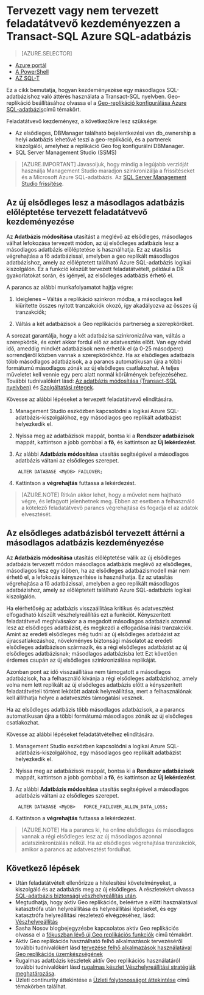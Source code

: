 <properties 
    pageTitle="Tervezett vagy nem tervezett feladatátvevő kezdeményezzen a Transact-SQL Azure SQL-adatbázis |} Microsoft Azure" 
    description="Tervezett vagy nem tervezett feladatátvevő kezdeményezzen Azure SQL-adatbázis használata a Transact-SQL nyelvben" 
    services="sql-database" 
    documentationCenter="" 
    authors="CarlRabeler" 
    manager="jhubbard" 
    editor=""/>

<tags
    ms.service="sql-database"
    ms.devlang="NA"
    ms.topic="article"
    ms.tgt_pltfrm="NA"
    ms.workload="data-management"
    ms.date="08/29/2016"
    ms.author="carlrab"/>

# <a name="initiate-a-planned-or-unplanned-failover-for-azure-sql-database-with-transact-sql"></a>Tervezett vagy nem tervezett feladatátvevő kezdeményezzen a Transact-SQL Azure SQL-adatbázis


> [AZURE.SELECTOR]
- [Azure portál](sql-database-geo-replication-failover-portal.md)
- [A PowerShell](sql-database-geo-replication-failover-powershell.md)
- [AZ SQL-T](sql-database-geo-replication-failover-transact-sql.md)


Ez a cikk bemutatja, hogyan kezdeményezése egy másodlagos SQL-adatbázishoz való áttérés használata a Transact-SQL nyelvben. Geo-replikáció beállításához olvassa el a [Geo-replikáció konfigurálása Azure SQL-adatbázis](sql-database-geo-replication-transact-sql.md)című témakört.



Feladatátvevő kezdeményez, a következőkre lesz szüksége:

- Az elsődleges, DBManager található bejelentkezési van db_ownership a helyi adatbázis lehetővé teszi a geo-replikáció, és a partnerek kiszolgálói, amelyhez a replikáció Geo fog konfigurálni DBManager.
- SQL Server Management Studio (SSMS)


> [AZURE.IMPORTANT] Javasoljuk, hogy mindig a legújabb verzióját használja Management Studio maradjon szinkronizálja a frissítéseket és a Microsoft Azure SQL-adatbázis. Az [SQL Server Management Studio frissítése](https://msdn.microsoft.com/library/mt238290.aspx).




## <a name="initiate-a-planned-failover-promoting-a-secondary-database-to-become-the-new-primary"></a>Az új elsődleges lesz a másodlagos adatbázis előléptetése tervezett feladatátvevő kezdeményezése

Az **Adatbázis módosítása** utasítást a meglévő az elsődleges, másodlagos válhat lefokozása tervezett módon, az új elsődleges adatbázis lesz a másodlagos adatbázis előléptetése is használhatja. Ez az utasítás végrehajtása a fő adatbázissal, amelyben a geo replikált másodlagos adatbázishoz, amely az előléptetett található Azure SQL-adatbázis logikai kiszolgálón. Ez a funkció készült tervezett feladatátvételt, például a DR gyakorlatokat során, és igényel, az elsődleges adatbázis érhető el.

A parancs az alábbi munkafolyamatot hajtja végre:

1. Ideiglenes – Váltás a replikáció szinkron módba, a másodlagos kell kiürítette összes nyitott tranzakciók okozó, így akadályozva az összes új tranzakciók;

2. Váltás a két adatbázisok a Geo replikációs partnerség a szerepköröket.  

A sorozat garantálja, hogy a két adatbázisa szinkronizálva van, váltás a szerepkörök, és ezért akkor fordul elő az adatvesztés előtt. Van egy rövid idő, ameddig mindkét adatbázisok nem érhetők el (a 0-25 másodperc) sorrendjéről közben vannak a szerepkörökhöz. Ha az elsődleges adatbázis több másodlagos adatbázisok, a a parancs automatikusan újra a többi formátumú másodlagos zónák az új elsődleges csatlakozhat.  A teljes műveletet kell vennie egy perc alatt normál körülmények befejezéséhez. További tudnivalókért lásd: [Az adatbázis módosítása (Transact-SQL nyelvben)](https://msdn.microsoft.com/library/mt574871.aspx) és [Szolgáltatási rétegek](sql-database-service-tiers.md).


Kövesse az alábbi lépéseket a tervezett feladatátvevő elindítására.

1. Management Studio eszközben kapcsolódni a logikai Azure SQL-adatbázis-kiszolgálóhoz, egy másodlagos geo replikált adatbázist helyezkedik el.

2. Nyissa meg az adatbázisok mappát, bontsa ki a **Rendszer adatbázisok** mappát, kattintson a jobb gombbal a **fő**, és kattintson az **Új lekérdezést**.

3. Az alábbi **Adatbázis módosítása** utasítás segítségével a másodlagos adatbázis váltani az elsődleges szerepet.

        ALTER DATABASE <MyDB> FAILOVER;

4. Kattintson a **végrehajtás** futtassa a lekérdezést.

>[AZURE.NOTE] Ritkán akkor lehet, hogy a művelet nem hajtható végre, és lefagyott jelenhetnek meg. Ebben az esetben a felhasználó a kötelező feladatátvevő parancs végrehajtása és fogadja el az adatok elvesztését.


## <a name="initiate-an-unplanned-failover-from-the-primary-database-to-the-secondary-database"></a>Az elsődleges adatbázisból tervezett áttérni a másodlagos adatbázis kezdeményezése

Az **Adatbázis módosítása** utasítás előléptetése válik az új elsődleges adatbázis tervezett módon másodlagos adatbázis meglévő az elsődleges, másodlagos lesz egy időben, ha az elsődleges adatbázismodell már nem érhető el, a lefokozás kényszerítése is használhatja. Ez az utasítás végrehajtása a fő adatbázissal, amelyben a geo replikált másodlagos adatbázishoz, amely az előléptetett található Azure SQL-adatbázis logikai kiszolgálón.

Ha elérhetőség az adatbázis visszaállítása kritikus és adatvesztést elfogadható készült vészhelyreállítás ezt a funkciót. Kényszerített feladatátvevő meghívásakor a a megadott másodlagos adatbázis azonnal lesz az elsődleges adatbázist, és megkezdi a elfogadása írási tranzakciók. Amint az eredeti elsődleges még tudni az új elsődleges adatbázist az újracsatlakozáshoz, növekményes biztonsági másolatot az eredeti elsődleges adatbázison származik, és a régi elsődleges adatbázist az új elsődleges adatbázisnak; másodlagos adatbázisba lett Ezt követően érdemes csupán az új elsődleges szinkronizálása replikáját.

Azonban pont az idő visszaállítása nem támogatott a másodlagos adatbázisok, ha a felhasználó kívánja a régi elsődleges adatbázishoz, amely volna nem lett replikált az új elsődleges adatbázis előtt a kényszerített feladatátvételi történt lekötött adatok helyreállítása, mert a felhasználónak kell állíthatja helyre a adatvesztés támogatási vesznek.

Ha az elsődleges adatbázis több másodlagos adatbázisok, a a parancs automatikusan újra a többi formátumú másodlagos zónák az új elsődleges csatlakozhat.

Kövesse az alábbi lépéseket feladatátvételhez elindítására.

1. Management Studio eszközben kapcsolódni a logikai Azure SQL-adatbázis-kiszolgálóhoz, egy másodlagos geo replikált adatbázist helyezkedik el.

2. Nyissa meg az adatbázisok mappát, bontsa ki a **Rendszer adatbázisok** mappát, kattintson a jobb gombbal a **fő**, és kattintson az **Új lekérdezést**.

3. Az alábbi **Adatbázis módosítása** utasítás segítségével a másodlagos adatbázis váltani az elsődleges szerepet.

        ALTER DATABASE <MyDB>   FORCE_FAILOVER_ALLOW_DATA_LOSS;

4. Kattintson a **végrehajtás** futtassa a lekérdezést.

>[AZURE.NOTE] Ha a parancs ki, ha online elsődleges és másodlagos vannak a régi elsődleges lesz az új másodlagos azonnal adatszinkronizálás nélkül. Ha az elsődleges végrehajtása tranzakciók, amikor a parancs az adatvesztést fordulhat.



## <a name="next-steps"></a>Következő lépések   

- Után feladatátvételt ellenőrizze a hitelesítési követelményeket, a kiszolgáló és az adatbázis meg az új elsődleges. A részletekért olvassa [SQL-adatbázis biztonsági vészhelyreállítás után](sql-database-geo-replication-security-config.md).
- Megtudhatja, hogy aktív Geo replikációs, beleértve a előtti használatával katasztrófa után helyreállítása és helyreállítási lépéseket, és egy katasztrófa helyreállítási részletező elvégzéséhez, lásd: [Vészhelyreállítás](sql-database-disaster-recovery.md)
- Sasha Nosov blogbejegyzésbe kapcsolatos aktív Geo replikációs olvassa el a [fókuszban lévő új Geo replikációs funkciók](https://azure.microsoft.com/blog/spotlight-on-new-capabilities-of-azure-sql-database-geo-replication/) című témakört.
- Aktív Geo replikációs használható felhő alkalmazások tervezéséről további tudnivalókért lásd [tervezése felhő alkalmazások használatával Geo replikációs üzemkészségének](sql-database-designing-cloud-solutions-for-disaster-recovery.md)
- Rugalmas adatbázis készletek aktív Geo replikációs használatáról további tudnivalókért lásd [rugalmas készlet Vészhelyreállítási stratégiák meghatározása](sql-database-disaster-recovery-strategies-for-applications-with-elastic-pool.md).
- Üzleti continurity áttekintése a [Üzleti folytonosságot áttekintése](sql-database-business-continuity.md) című témakörben találhat.
